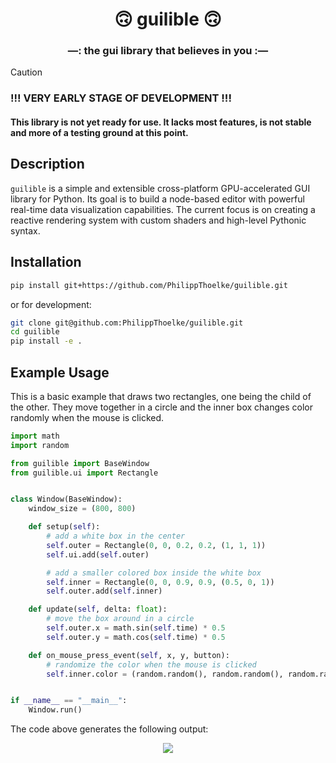 <h1 align="center">🙃 guilible 🙃</h1>
<h3 align="center">—: the gui library that believes in you :—</h3>


> [!CAUTION]
> ### !!! VERY EARLY STAGE OF DEVELOPMENT !!!
> #### This library is not yet ready for use. It lacks most features, is not stable and more of a testing ground at this point.

## Description
`guilible` is a simple and extensible cross-platform GPU-accelerated GUI library for Python. Its goal is to build a node-based editor with powerful real-time data visualization capabilities. The current focus is on creating a reactive rendering system with custom shaders and high-level Pythonic syntax.

## Installation
```bash
pip install git+https://github.com/PhilippThoelke/guilible.git
```
or for development:
```bash
git clone git@github.com:PhilippThoelke/guilible.git
cd guilible
pip install -e .
```

## Example Usage
This is a basic example that draws two rectangles, one being the child of the other. They move together in a circle and the inner box changes color randomly when the mouse is clicked.

```python
import math
import random

from guilible import BaseWindow
from guilible.ui import Rectangle


class Window(BaseWindow):
    window_size = (800, 800)

    def setup(self):
        # add a white box in the center
        self.outer = Rectangle(0, 0, 0.2, 0.2, (1, 1, 1))
        self.ui.add(self.outer)

        # add a smaller colored box inside the white box
        self.inner = Rectangle(0, 0, 0.9, 0.9, (0.5, 0, 1))
        self.outer.add(self.inner)

    def update(self, delta: float):
        # move the box around in a circle
        self.outer.x = math.sin(self.time) * 0.5
        self.outer.y = math.cos(self.time) * 0.5

    def on_mouse_press_event(self, x, y, button):
        # randomize the color when the mouse is clicked
        self.inner.color = (random.random(), random.random(), random.random())


if __name__ == "__main__":
    Window.run()
```
The code above generates the following output:
<p align="center">
    <img src="https://github.com/user-attachments/assets/6fe9e323-0951-4c9a-ac59-8c942d0c6f0d">
</p>
